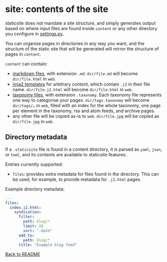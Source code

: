 # site: contents of the site

staticsite does not mandate a site structure, and simply generates output based
on where input files are found inside `content` or any other directory you
configure in [settings.py](settings.md).

You can organise pages in directories in any way you want, and the structure of
the static site that will be generated will mirror the structure of pages in
`content`.

`content` can contain:

* [markdown files](markdown.md), with extension `.md`. `dir/file.md` will
  become `dir/file.html` in `web`.
* [jinja2 templates](templates.md) for arbitrary content, which contain `.j2`
  in their file name. `dir/file.j2.html` will become `dir/file.html` in `web`.
* [taxonomy files](taxonomies.md), with extension `.taxonomy`. Each taxonomy
  file represents one way to categorise your pages. `dir/tags.taxonomy` will
  become `dir/tags/…` in `web`, filled with an index for the whole taxonomy,
  one page per element in the taxonomy, rss and atom feeds, and archive pages.
* any other file will be copied as-is to `web`. `dir/file.jpg` will be
  copied as `dir/file.jpg` in `web`.

## Directory metadata

If a `.staticsite` file is found in a content directory, it is parsed as
`yaml`, `json`, or `toml`, and its contents are available to staticsite
features.

Entries currently supported:

* `files`: provides extra metadata for files found in the directory. This can
  be used, for example, to provide metadata for `.j2.html` pages.

Example directory metadata:

```yaml
---
files:
  index.j2.html:
    syndication:
      filter:
        path: blog/*
        limit: 10
        sort: "-date"
      add_to:
        path: blog/*
      title: "Example blog feed"
```

[Back to README](../README.md)
